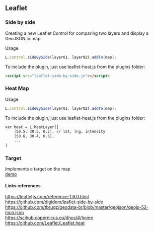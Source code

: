 ## Leaflet

### Side by side
Creating a new Leaflet Control for comparing two layers and display a GeoJSON in map

Usage
```js
L.control.sideBySide(layer01, layer02).addTo(map);
```

To include the plugin, just use leaflet-heat.js from the plugins folder:
```html
<script src="leaflet-side-by-side.js"></script>
```
### Heat Map

Usage
```js
L.control.sideBySide(layer01, layer02).addTo(map);
```

To include the plugin, just use leaflet-heat.js from the plugins folder:
```html
var heat = L.heatLayer([
	[50.5, 30.5, 0.2], // lat, lng, intensity
	[50.6, 30.4, 0.5],
	...
]
```



### Target
Implements a target on the map  
[demo](https://codepen.io/monteiroluana/pen/gObqbMg)

#### Links references
https://leafletjs.com/reference-1.6.0.html  
https://github.com/digidem/leaflet-side-by-side  
https://github.com/tbrugz/geodata-br/blob/master/geojson/geojs-53-mun.json  
https://scihub.copernicus.eu/dhus/#/home
https://github.com/Leaflet/Leaflet.heat
